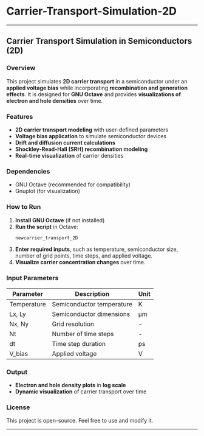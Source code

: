 # Carrier-Transport-Simulation-2D


---

## Carrier Transport Simulation in Semiconductors (2D)  

### Overview  
This project simulates **2D carrier transport** in a semiconductor under an **applied voltage bias** while incorporating **recombination and generation effects**. It is designed for **GNU Octave** and provides **visualizations of electron and hole densities** over time.  

### Features  
- **2D carrier transport modeling** with user-defined parameters  
- **Voltage bias application** to simulate semiconductor devices  
- **Drift and diffusion current calculations**  
- **Shockley-Read-Hall (SRH) recombination modeling**  
- **Real-time visualization** of carrier densities  

### Dependencies  
- GNU Octave (recommended for compatibility)  
- Gnuplot (for visualization)  

### How to Run  
1. **Install GNU Octave** (if not installed)  
2. **Run the script** in Octave:  
   ```octave
   newcarrier_transport_2D
   ```
3. **Enter required inputs**, such as temperature, semiconductor size, number of grid points, time steps, and applied voltage.  
4. **Visualize carrier concentration changes** over time.  

### Input Parameters  
| Parameter | Description | Unit |  
|-----------|-------------|------|  
| Temperature | Semiconductor temperature | K |  
| Lx, Ly | Semiconductor dimensions | μm |  
| Nx, Ny | Grid resolution | - |  
| Nt | Number of time steps | - |  
| dt | Time step duration | ps |  
| V_bias | Applied voltage | V |  

### Output  
- **Electron and hole density plots** in **log scale**  
- **Dynamic visualization** of carrier transport over time  

### License  
This project is open-source. Feel free to use and modify it.  

----
